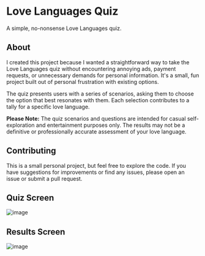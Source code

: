 # Love Languages Quiz

A simple, no-nonsense Love Languages quiz.

## About

I created this project because I wanted a straightforward way to take the Love Languages quiz without encountering annoying ads, payment requests, or unnecessary demands for personal information. It's a small, fun project built out of personal frustration with existing options.

The quiz presents users with a series of scenarios, asking them to choose the option that best resonates with them. Each selection contributes to a tally for a specific love language.

**Please Note:** The quiz scenarios and questions are intended for casual self-exploration and entertainment purposes only. The results may not be a definitive or professionally accurate assessment of your love language.

## Contributing

This is a small personal project, but feel free to explore the code. If you have suggestions for improvements or find any issues, please open an issue or submit a pull request.

## Quiz Screen
![image](https://github.com/user-attachments/assets/089bdd3b-f812-49e3-93ae-a3e05d511e08)

## Results Screen
![image](https://github.com/user-attachments/assets/6cfd4c62-1f68-4ae9-a93a-2c78bf005e46)

